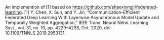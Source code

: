 An implemention of [1] based on https://github.com/shaoxiongji/federated-learning.
[1] Y. Chen, X. Sun, and Y. Jin, “Communication-Efficient Federated Deep Learning With Layerwise Asynchronous Model Update and Temporally Weighted Aggregation,” IEEE Trans. Neural Netw. Learning Syst., vol. 31, no. 10, pp. 4229–4238, Oct. 2020, doi: 10.1109/TNNLS.2019.2953131.



